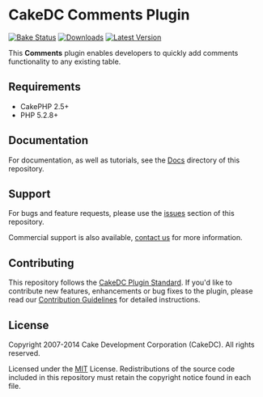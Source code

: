 CakeDC Comments Plugin
======================

[![Bake Status](https://secure.travis-ci.org/CakeDC/comments.png?branch=master)](http://travis-ci.org/CakeDC/comments)
[![Downloads](https://poser.pugx.org/CakeDC/comments/d/total.png)](https://packagist.org/packages/CakeDC/comments)
[![Latest Version](https://poser.pugx.org/CakeDC/comments/v/stable.png)](https://packagist.org/packages/CakeDC/comments)

This **Comments** plugin enables developers to quickly add comments functionality to any existing table.

Requirements
------------

* CakePHP 2.5+
* PHP 5.2.8+

Documentation
-------------

For documentation, as well as tutorials, see the [Docs](Docs/Home.md) directory of this repository.

Support
-------

For bugs and feature requests, please use the [issues](https://github.com/CakeDC/comments/issues) section of this repository. 

Commercial support is also available, [contact us](http://cakedc.com/contact) for more information.

Contributing
------------

This repository follows the [CakeDC Plugin Standard](http://cakedc.com/plugin-standard). If you'd like to contribute new features, enhancements or bug fixes to the plugin, please read our [Contribution Guidelines](http://cakedc.com/contribution-guidelines) for detailed instructions.

License
-------

Copyright 2007-2014 Cake Development Corporation (CakeDC). All rights reserved.

Licensed under the [MIT](http://www.opensource.org/licenses/mit-license.php) License. Redistributions of the source code included in this repository must retain the copyright notice found in each file.
